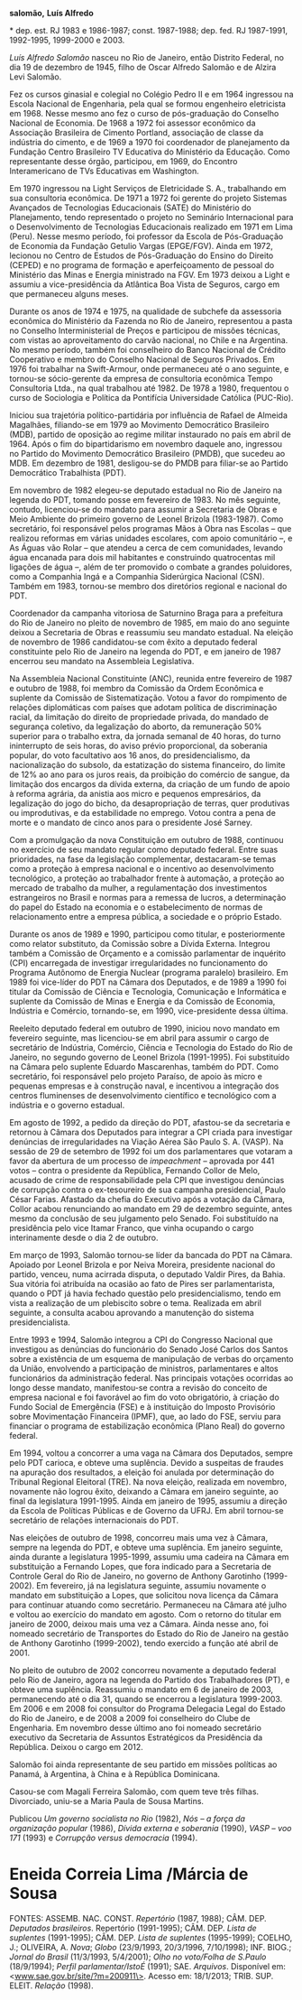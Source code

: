 **salomão,** **Luís Alfredo**

\* dep. est. RJ 1983 e 1986-1987; const. 1987-1988; dep. fed. RJ
1987-1991, 1992-1995, 1999-2000 e 2003.

*Luís Alfredo Salomão* nasceu no Rio de Janeiro, então Distrito Federal,
no dia 19 de dezembro de 1945, filho de Oscar Alfredo Salomão e de
Alzira Levi Salomão.

Fez os cursos ginasial e colegial no Colégio Pedro II e em 1964
ingressou na Escola Nacional de Engenharia, pela qual se formou
engenheiro eletricista em 1968. Nesse mesmo ano fez o curso de
pós-graduação do Conselho Nacional de Economia. De 1968 a 1972 foi
assessor econômico da Associação Brasileira de Cimento Portland,
associação de classe da indústria do cimento, e de 1969 a 1970 foi
coordenador de planejamento da Fundação Centro Brasileiro TV Educativa
do Ministério da Educação. Como representante desse órgão, participou,
em 1969, do Encontro Interamericano de TVs Educativas em Washington.

Em 1970 ingressou na Light Serviços de Eletricidade S. A., trabalhando
em sua consultoria econômica. De 1971 a 1972 foi gerente do projeto
Sistemas Avançados de Tecnologias Educacionais (SATE) do Ministério do
Planejamento, tendo representado o projeto no Seminário Internacional
para o Desenvolvimento de Tecnologias Educacionais realizado em 1971 em
Lima (Peru). Nesse mesmo período, foi professor da Escola de
Pós-Graduação de Economia da Fundação Getulio Vargas (EPGE/FGV). Ainda
em 1972, lecionou no Centro de Estudos de Pós-Graduação do Ensino do
Direito (CEPED) e no programa de formação e aperfeiçoamento de pessoal
do Ministério das Minas e Energia ministrado na FGV. Em 1973 deixou a
Light e assumiu a vice-presidência da Atlântica Boa Vista de Seguros,
cargo em que permaneceu alguns meses.

Durante os anos de 1974 e 1975, na qualidade de subchefe da assessoria
econômica do Ministério da Fazenda no Rio de Janeiro, representou a
pasta no Conselho Interministerial de Preços e participou de missões
técnicas, com vistas ao aproveitamento do carvão nacional, no Chile e na
Argentina. No mesmo período, também foi conselheiro do Banco Nacional de
Crédito Cooperativo e membro do Conselho Nacional de Seguros Privados.
Em 1976 foi trabalhar na Swift-Armour, onde permaneceu até o ano
seguinte, e tornou-se sócio-gerente da empresa de consultoria econômica
Tempo Consultoria Ltda., na qual trabalhou até 1982. De 1978 a 1980,
frequentou o curso de Sociologia e Política da Pontifícia Universidade
Católica (PUC-Rio).

Iniciou sua trajetória político-partidária por influência de Rafael de
Almeida Magalhães, filiando-se em 1979 ao Movimento Democrático
Brasileiro (MDB), partido de oposição ao regime militar instaurado no
país em abril de 1964. Após o fim do bipartidarismo em novembro daquele
ano, ingressou no Partido do Movimento Democrático Brasileiro (PMDB),
que sucedeu ao MDB. Em dezembro de 1981, desligou-se do PMDB para
filiar-se ao Partido Democrático Trabalhista (PDT).

Em novembro de 1982 elegeu-se deputado estadual no Rio de Janeiro na
legenda do PDT, tomando posse em fevereiro de 1983. No mês seguinte,
contudo, licenciou-se do mandato para assumir a Secretaria de Obras e
Meio Ambiente do primeiro governo de Leonel Brizola (1983-1987). Como
secretário, foi responsável pelos programas Mãos à Obra nas Escolas –
que realizou reformas em várias unidades escolares, com apoio
comunitário –, e As Águas vão Rolar – que atendeu a cerca de cem
comunidades, levando água encanada para dois mil habitantes e
construindo quatrocentas mil ligações de água –, além de ter promovido o
combate a grandes poluidores, como a Companhia Ingá e a Companhia
Siderúrgica Nacional (CSN). Também em 1983, tornou-se membro dos
diretórios regional e nacional do PDT.

Coordenador da campanha vitoriosa de Saturnino Braga para a prefeitura
do Rio de Janeiro no pleito de novembro de 1985, em maio do ano seguinte
deixou a Secretaria de Obras e reassumiu seu mandato estadual. Na
eleição de novembro de 1986 candidatou-se com êxito a deputado federal
constituinte pelo Rio de Janeiro na legenda do PDT, e em janeiro de 1987
encerrou seu mandato na Assembleia Legislativa.

Na Assembleia Nacional Constituinte (ANC), reunida entre fevereiro de
1987 e outubro de 1988, foi membro da Comissão da Ordem Econômica e
suplente da Comissão de Sistematização. Votou a favor do rompimento de
relações diplomáticas com países que adotam política de discriminação
racial, da limitação do direito de propriedade privada, do mandado de
segurança coletivo, da legalização do aborto, da remuneração 50%
superior para o trabalho extra, da jornada semanal de 40 horas, do turno
ininterrupto de seis horas, do aviso prévio proporcional, da soberania
popular, do voto facultativo aos 16 anos, do presidencialismo, da
nacionalização do subsolo, da estatização do sistema financeiro, do
limite de 12% ao ano para os juros reais, da proibição do comércio de
sangue, da limitação dos encargos da dívida externa, da criação de um
fundo de apoio à reforma agrária, da anistia aos micro e pequenos
empresários, da legalização do jogo do bicho, da desapropriação de
terras, quer produtivas ou improdutivas, e da estabilidade no emprego.
Votou contra a pena de morte e o mandato de cinco anos para o presidente
José Sarney.

Com a promulgação da nova Constituição em outubro de 1988, continuou no
exercício de seu mandato regular como deputado federal. Entre suas
prioridades, na fase da legislação complementar, destacaram-se temas
como a proteção à empresa nacional e o incentivo ao desenvolvimento
tecnológico, a proteção ao trabalhador frente à automação, a proteção ao
mercado de trabalho da mulher, a regulamentação dos investimentos
estrangeiros no Brasil e normas para a remessa de lucros, a determinação
do papel do Estado na economia e o estabelecimento de normas de
relacionamento entre a empresa pública, a sociedade e o próprio Estado.

Durante os anos de 1989 e 1990, participou como titular, e
posteriormente como relator substituto, da Comissão sobre a Dívida
Externa. Integrou também a Comissão de Orçamento e a comissão
parlamentar de inquérito (CPI) encarregada de investigar irregularidades
no funcionamento do Programa Autônomo de Energia Nuclear (programa
paralelo) brasileiro. Em 1989 foi vice-líder do PDT na Câmara dos
Deputados, e de 1989 a 1990 foi titular da Comissão de Ciência e
Tecnologia, Comunicação e Informática e suplente da Comissão de Minas e
Energia e da Comissão de Economia, Indústria e Comércio, tornando-se, em
1990, vice-presidente dessa última.

Reeleito deputado federal em outubro de 1990, iniciou novo mandato em
fevereiro seguinte, mas licenciou-se em abril para assumir o cargo de
secretário de Indústria, Comércio, Ciência e Tecnologia do Estado do Rio
de Janeiro, no segundo governo de Leonel Brizola (1991-1995). Foi
substituído na Câmara pelo suplente Eduardo Mascarenhas, também do PDT.
Como secretário, foi responsável pelo projeto Paraíso, de apoio às micro
e pequenas empresas e à construção naval, e incentivou a integração dos
centros fluminenses de desenvolvimento científico e tecnológico com a
indústria e o governo estadual.

Em agosto de 1992, a pedido da direção do PDT, afastou-se da secretaria
e retornou à Câmara dos Deputados para integrar a CPI criada para
investigar denúncias de irregularidades na Viação Aérea São Paulo S. A.
(VASP). Na sessão de 29 de setembro de 1992 foi um dos parlamentares que
votaram a favor da abertura de um processo de *impeachment* – aprovada
por 441 votos – contra o presidente da República, Fernando Collor de
Melo, acusado de crime de responsabilidade pela CPI que investigou
denúncias de corrupção contra o ex-tesoureiro de sua campanha
presidencial, Paulo César Farias. Afastado da chefia do Executivo após a
votação da Câmara, Collor acabou renunciando ao mandato em 29 de
dezembro seguinte, antes mesmo da conclusão de seu julgamento pelo
Senado. Foi substituído na presidência pelo vice Itamar Franco, que
vinha ocupando o cargo interinamente desde o dia 2 de outubro.

Em março de 1993, Salomão tornou-se líder da bancada do PDT na Câmara.
Apoiado por Leonel Brizola e por Neiva Moreira, presidente nacional do
partido, venceu, numa acirrada disputa, o deputado Valdir Pires, da
Bahia. Sua vitória foi atribuída na ocasião ao fato de Pires ser
parlamentarista, quando o PDT já havia fechado questão pelo
presidencialismo, tendo em vista a realização de um plebiscito sobre o
tema. Realizada em abril seguinte, a consulta acabou aprovando a
manutenção do sistema presidencialista.

Entre 1993 e 1994, Salomão integrou a CPI do Congresso Nacional que
investigou as denúncias do funcionário do Senado José Carlos dos Santos
sobre a existência de um esquema de manipulação de verbas do orçamento
da União, envolvendo a participação de ministros, parlamentares e altos
funcionários da administração federal. Nas principais votações ocorridas
ao longo desse mandato, manifestou-se contra a revisão do conceito de
empresa nacional e foi favorável ao fim do voto obrigatório, à criação
do Fundo Social de Emergência (FSE) e à instituição do Imposto
Provisório sobre Movimentação Financeira (IPMF), que, ao lado do FSE,
serviu para financiar o programa de estabilização econômica (Plano Real)
do governo federal.

Em 1994, voltou a concorrer a uma vaga na Câmara dos Deputados, sempre
pelo PDT carioca, e obteve uma suplência. Devido a suspeitas de fraudes
na apuração dos resultados, a eleição foi anulada por determinação do
Tribunal Regional Eleitoral (TRE). Na nova eleição, realizada em
novembro, novamente não logrou êxito, deixando a Câmara em janeiro
seguinte, ao final da legislatura 1991-1995. Ainda em janeiro de 1995,
assumiu a direção da Escola de Políticas Públicas e de Governo da UFRJ.
Em abril tornou-se secretário de relações internacionais do PDT.

Nas eleições de outubro de 1998, concorreu mais uma vez à Câmara, sempre
na legenda do PDT, e obteve uma suplência. Em janeiro seguinte, ainda
durante a legislatura 1995-1999, assumiu uma cadeira na Câmara em
substituição a Fernando Lopes, que fora indicado para a Secretaria de
Controle Geral do Rio de Janeiro, no governo de Anthony Garotinho
(1999-2002). Em fevereiro, já na legislatura seguinte, assumiu novamente
o mandato em substituição a Lopes, que solicitou nova licença da Câmara
para continuar atuando como secretário. Permaneceu na Câmara até julho e
voltou ao exercício do mandato em agosto. Com o retorno do titular em
janeiro de 2000, deixou mais uma vez a Câmara. Ainda nesse ano, foi
nomeado secretário de Transportes do Estado do Rio de Janeiro na gestão
de Anthony Garotinho (1999-2002), tendo exercido a função até abril de
2001.

No pleito de outubro de 2002 concorreu novamente a deputado federal pelo
Rio de Janeiro, agora na legenda do Partido dos Trabalhadores (PT), e
obteve uma suplência. Reassumiu o mandato em 6 de janeiro de 2003,
permanecendo até o dia 31, quando se encerrou a legislatura 1999-2003.
Em 2006 e em 2008 foi consultor do Programa Delegacia Legal do Estado do
Rio de Janeiro, e de 2008 a 2009 foi conselheiro do Clube de Engenharia.
Em novembro desse último ano foi nomeado secretário executivo da
Secretaria de Assuntos Estratégicos da Presidência da República. Deixou
o cargo em 2012.

Salomão foi ainda representante de seu partido em missões políticas ao
Panamá, à Argentina, à China e à República Dominicana.

Casou-se com Magali Ferreira Salomão, com quem teve três filhas.
Divorciado, uniu-se a Maria Paula de Sousa Martins.

Publicou *Um governo socialista no Rio* (1982), *Nós – a força da
organização popular* (1986), *Dívida externa e soberania* (1990), *VASP
– voo 171* (1993) e *Corrupção versus democracia* (1994).

Eneida Correia Lima /Márcia de Sousa
====================================

FONTES: ASSEMB. NAC. CONST. *Repertório* (1987, 1988); CÂM. DEP.
*Deputados brasileiros*. Repertório (1991-1995); CÂM. DEP. *Lista de
suplentes* (1991-1995); CÂM. DEP. *Lista de suplentes* (1995-1999);
COELHO, J.; OLIVEIRA, A. *Nova*; *Globo* (23/9/1993, 20/3/1996,
7/10/1998); INF. BIOG.; *Jornal do Brasil* (11/3/1993, 5/4/2001); *Olho
no voto/Folha de S.Paulo* (18/9/1994); *Perfil parlamentar/IstoÉ*
(1991); SAE. *Arquivos*. Disponível em:
\<www.sae.gov.br/site/?m=200911\>. Acesso em: 18/1/2013; TRIB. SUP.
ELEIT. *Relação* (1998).
